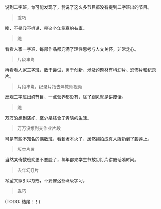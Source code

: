 说到二字班，你可能发现了，我说了这么多节目都没有提到二字班出的节目。
> 乖巧

唉，不是我不想说，是这个年级真的有毒。
> 跪

看看人家一字班，每部作品都充满了理性思考与人文关怀，非常走心。
> 片段串烧

再看看人家三字班，敢于尝试，勇于创新，涉及的题材有科幻片、恐怖片和纪录片。
> 片段串烧，纪录片指去年教师视频

反观二字班出的节目，一点营养都没有，除了跟风就是讲废话。
> 跪

万万没想到还好，至少是结合了贵院的生活。
> 万万没想到交作业片段

可是有些不知名的偶数班，看到坂本火了，居然翻拍成真人版扔到了碧莲上。
> 坂本片段

当然某奇数班就更不要脸了，每年都来学生节放幻灯片讲废话凑时间。
> 去年幻灯片

希望大家引以为戒，不要像这些班级学习。
> 乖巧

(TODO: 结尾！！)